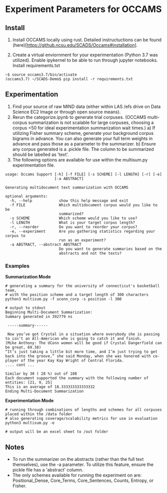 # Experiment Parameters for OCCAMS 

## Install

1) Install OCCAMS locally using rust. Detailed instructuctions can be found (here)[https://github.ncsu.edu/SCADS/Occams#installation].    

2) Create a virtual enviornment for your experimentation (Python 3.7 was utilized). Enable ipykernel to be able to run through jupyter notebooks. Install requirements.txt 

``` 
~$ source occams3.7/bin/activate 
(occams3.7) ~/SCADS-Demo$ pip install -r requirements.txt
```

## Experimentation 

1) Find your source of raw MIND data (either within LAS /efs drive on Data Science EC2 Image or through open source means). 
2) Rerun the categorize.ipynb to generate trial corpuses. (OCCAMS multi-corpus summarization is not scalable for large corpuses, choosing a corpus <50 for ideal experimentation summarization wait times.)
    a) If utilizing Fisher summary scheme, generate your background corpus bigrams in advance. You can also generate your full term weights in advance and pass those as a parameter to the summarizer. 
    b) Ensure any corpus generated is a .pickle file. The column to be summarized should be labelled as 'text'. 
3) The following options are available for use within the multisum.py experimentation file. 

```
usage: Occams Support [-h] [-f FILE] [-s SCHEME] [-l LENGTH] [-r] [-e]
                      [-a ABSTRACT]

Generating multidocument text summarization with OCCAMS

optional arguments:
  -h, --help            show this help message and exit
  -f FILE               Which multidocument corpus would you like to be
                        summarized?
  -s SCHEME             Which scheme would you like to use?
  -l LENGTH             What is your target corpus length?
  -r, --reorder         Do you want to reorder your corpus?
  -e, --experiment      Are you gathering statistics regarding your corpus to
                        run as an experiment?
  -a ABSTRACT, --abstract ABSTRACT
                        Do you want to generate summaries based on the
                        abstracts and not the texts?
```

### Examples

__Summarization Mode__ 
```
# generating a summary for the university of connecticut's basketball team, 
# with the position scheme and a target length of 300 characters
python3 multisum.py -f uconn_corp -s position -l 300

# output to stdout
Beginning Multi-Document Summarization:
Summary generated in 392779 ns

 -----summary------ 

 Now you’ve got Crystal in a situation where everybody she is passing to isn’t an All-American who is going to catch it and finish.                                                                                                                                                                          (Mike Anthony: The UConn women will be good if Crystal Dangerfield can be great, 69.38)
“It’s just taking a little bit more time, and I’m just trying to get back into the groove,” she said Monday, when she was honored with co-player of the year Kay Kay Wright of Central Florida.                                                                                     .... cont ... 

Similar by 30 ( 28 %) out of 108
Each document supported the summary with the following number of entities: [21, 9, 25]
This is an average of 18.333333333333332
Ending Multi-Document Summarization

```

__Experimentation Mode__ 
```
# running through combinations of lengths and schemes for all corpuses placed within the /data folder
# also generating coverage/scalability metrics for use in evaluation
python3 multisum.py -e

# output will be an excel sheet to /out folder 
```

## Notes 

- To run the summarizer on the abstracts (rather than the full text themselves), use the -a parameter. To utilize this feature, ensure the pickle file has a 'abstract' column. 
- The only schemes available for running the experiment on are: Positional_Dense, Core_Terms, Core_Sentences, Counts, Entropy, or Fisher. 